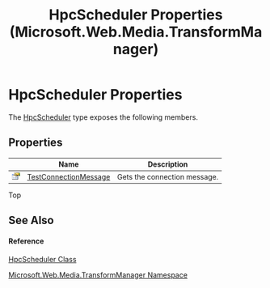 ﻿---
title: HpcScheduler Properties (Microsoft.Web.Media.TransformManager)
TOCTitle: HpcScheduler Properties
ms:assetid: Properties.T:Microsoft.Web.Media.TransformManager.HpcScheduler
ms:mtpsurl: https://msdn.microsoft.com/en-us/library/microsoft.web.media.transformmanager.hpcscheduler_properties(v=VS.90)
ms:contentKeyID: 35520943
ms.date: 06/14/2012
mtps_version: v=VS.90
---

# HpcScheduler Properties

The [HpcScheduler](hpcscheduler-class-microsoft-web-media-transformmanager.md) type exposes the following members.

## Properties

<table>
<thead>
<tr class="header">
<th> </th>
<th>Name</th>
<th>Description</th>
</tr>
</thead>
<tbody>
<tr class="odd">
<td><img src="images/Dd565996.pubproperty(en-us,VS.90).gif" title="Public property" alt="Public property" /></td>
<td><a href="hpcscheduler-testconnectionmessage-property-microsoft-web-media-transformmanager.md">TestConnectionMessage</a></td>
<td>Gets the connection message.</td>
</tr>
</tbody>
</table>


Top

## See Also

#### Reference

[HpcScheduler Class](hpcscheduler-class-microsoft-web-media-transformmanager.md)

[Microsoft.Web.Media.TransformManager Namespace](microsoft-web-media-transformmanager-namespace.md)

